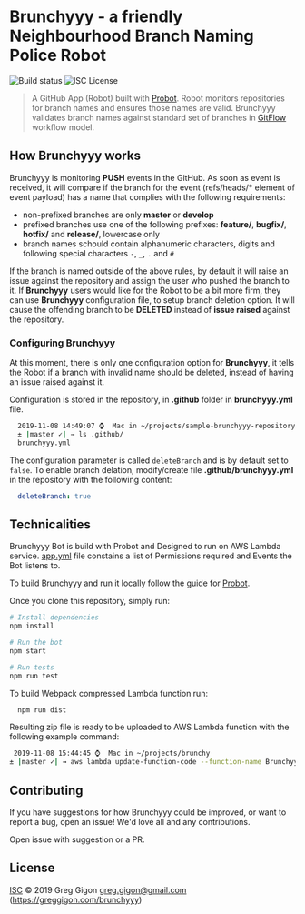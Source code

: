 # Brunchyyy - a friendly Neighbourhood Branch Naming Police Robot

![Build status](https://github.com/greggigon/brunchyyy/workflows/Test%20and%20Lint/badge.svg) ![ISC License](https://img.shields.io/badge/license-ISC-green)

> A GitHub App (Robot) built with [Probot](https://github.com/probot/probot).
> Robot monitors repositories for branch names and ensures those names are valid.
> Brunchyyy validates branch names against standard set of branches in [GitFlow](https://www.atlassian.com/git/tutorials/comparing-workflows/gitflow-workflow) workflow model.

## How Brunchyyy works

Brunchyyy is monitoring **PUSH** events in the GitHub. As soon as event is received, it will compare if the branch for the event (refs/heads/* element of event payload) has a name that complies with the following requirements:

* non-prefixed branches are only **master** or **develop**
* prefixed branches use one of the following prefixes: **feature/**, **bugfix/**, **hotfix/** and **release/**, lowercase only
* branch names schould contain alphanumeric characters, digits and following special characters `-`, `_`, `.` and `#`

If the branch is named outside of the above rules, by default it will raise an issue against the repository and assign the user who pushed the branch to it.
If **Brunchyyy** users would like for the Robot to be a bit more firm, they can use **Brunchyyy** configuration file, to setup branch deletion option.
It will cause the offending branch to be **DELETED** instead of **issue raised** against the repository.

### Configuring Brunchyyy

At this moment, there is only one configuration option for **Brunchyyy**, it tells the Robot if a branch with invalid name should be deleted, instead of having an issue raised against it.

Configuration is stored in the repository, in **.github** folder in **brunchyyy.yml** file.

```bash
  2019-11-08 14:49:07 ⌚  Mac in ~/projects/sample-brunchyyy-repository
  ± |master ✓| → ls .github/
  brunchyyy.yml
```

The configuration parameter is called `deleteBranch` and is by default set to `false`.
To enable branch delation, modify/create file **.github/brunchyyy.yml** in the repository with the following content:

```yaml
  deleteBranch: true
```

## Technicalities

Brunchyyy Bot is build with Probot and Designed to run on AWS Lambda service. [app.yml](app.yml) file constains a list of Permissions required and Events the Bot listens to.

To build Brunchyyy and run it locally follow the guide for [Probot](https://probot.github.io/docs/development/).

Once you clone this repository, simply run:

```sh
# Install dependencies
npm install

# Run the bot
npm start

# Run tests
npm run test
```

To build Webpack compressed Lambda function run:

```sh
  npm run dist
```

Resulting zip file is ready to be uploaded to AWS Lambda function with the following example command:

```sh
 2019-11-08 15:44:45 ⌚  Mac in ~/projects/brunchy
± |master ✓| → aws lambda update-function-code --function-name Brunchyyy --zip-file fileb://brunchyyy.bundle.zip
```

## Contributing

If you have suggestions for how Brunchyyy could be improved, or want to report a bug, open an issue! We'd love all and any contributions.

Open issue with suggestion or a PR.

## License

[ISC](LICENSE) © 2019 Greg Gigon <greg.gigon@gmail.com> (https://greggigon.com/brunchyyy)
